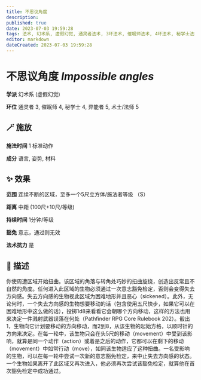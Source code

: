 ```yaml
---
title: 不思议角度
description: 
published: true
date: 2023-07-03 19:59:28
tags: 法术, 幻术系, 虚假幻觉, 通灵者法术, 3环法术, 催眠师法术, 4环法术, 秘学士法术, 异能者法术, 5环法术, 术士/法师法术
editor: markdown
dateCreated: 2023-07-03 19:59:28
---
```


# **不思议角度** *Impossible angles*

**学派** 幻术系 (虚假幻觉) 

**环位** 通灵者 3, 催眠师 4, 秘学士 4, 异能者 5, 术士/法师 5

## 🪄 施放

**施法时间** 1 标准动作

**成分** 语言, 姿势, 材料

## ✨ 效果  

**范围** 连续不断的区域，至多一个5尺立方体/施法者等级 （S）

**距离** 中距 (100尺+10尺/等级)  

**持续时间** 1分钟/等级 

**豁免** 意志，通过则无效

**法术抗力** 是

## 📖 描述

你使周遭区域开始扭曲。该区域的角落与转角处巧妙的扭曲旋绕，创造出反常且不自然的角度。任何进入此区域的生物必须通过一次意志豁免检定，否则会变得失去方向感。失去方向感的生物视此区域为困难地形并且恶心（sickened）。此外，无论何时，一个失去方向感的生物想要移动的话（包含使用五尺快步，如果它可以在困难地形中这么做的话），投掷1d8来看看它会朝哪个方向移动，这样的方法也用来决定一件溅射武器误落在何处（Pathfinder RPG Core Rulebook 202）。骰出1，生物向它计划要移动的方向移动，而2到8，从该生物的起始方格，以顺时针的方向来决定。在每一轮中，该生物只会在头5尺的移动（movement）中受到该影响，就算是同一个动作（action）或着是之后的动作，它都可以在剩下的移动（movement）中如常行动（move），如同该生物适应了这种扭曲。一名受影响的生物，可以在每一轮中尝试一次新的意志豁免检定，来中止失去方向感的状态。一个生物如果离开了此区域又再次进入，他必须再次尝试该豁免检定，就算他在首次豁免检定中成功通过。
    